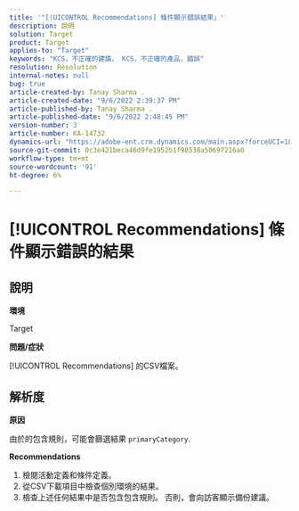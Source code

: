 ```yaml
---
title: '"[!UICONTROL Recommendations] 條件顯示錯誤結果」'
description: 說明
solution: Target
product: Target
applies-to: "Target"
keywords: "KCS，不正確的建議， KCS，不正確的產品，錯誤"
resolution: Resolution
internal-notes: null
bug: true
article-created-by: Tanay Sharma .
article-created-date: "9/6/2022 2:39:37 PM"
article-published-by: Tanay Sharma .
article-published-date: "9/6/2022 2:48:45 PM"
version-number: 3
article-number: KA-14732
dynamics-url: "https://adobe-ent.crm.dynamics.com/main.aspx?forceUCI=1&pagetype=entityrecord&etn=knowledgearticle&id=43ddcfba-f12d-ed11-9db1-002248086735"
source-git-commit: 0c3e421beca46d9fe1952b1f98538a50697216a0
workflow-type: tm+mt
source-wordcount: '91'
ht-degree: 6%

---
```


# [!UICONTROL Recommendations] 條件顯示錯誤的結果

## 說明


<b>環境</b>

Target



<b>問題/症狀</b>

[!UICONTROL Recommendations] 的CSV檔案。


## 解析度


<b>原因</b>

由於的包含規則，可能會篩選結果 `primaryCategory`.



<b>Recommendations</b>

1. 檢閱活動定義和條件定義。
2. 從CSV下載項目中檢查個別環境的結果。
3. 檢查上述任何結果中是否包含包含規則。 否則，會向訪客顯示備份建議。

